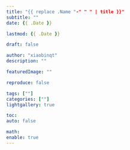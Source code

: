 ```yaml
---
title: "{{ replace .Name "-" " " | title }}"
subtitle: ""
date: {{ .Date }}

lastmod: {{ .Date }}

draft: false

author: "xiaobinqt"
description: ""

featuredImage: ""

reproduce: false

tags: [""]
categories: [""]
lightgallery: true

toc:
auto: false

math:
enable: true
---
```


